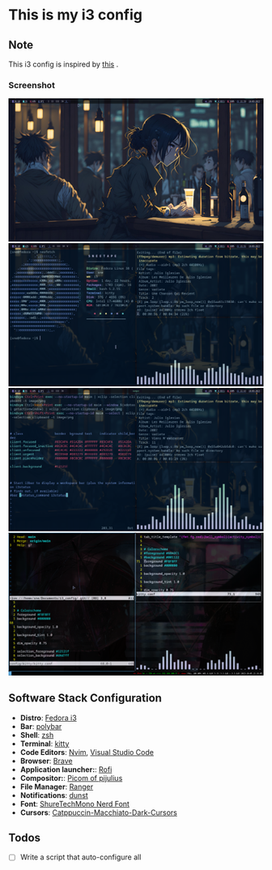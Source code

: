 # This is my i3 config

## Note
This i3 config is inspired  by [this](https://github.com/Vallen217/dotfiles) .
### Screenshot
![alt text](/screenshot/srshot1.png)
![alt text](/screenshot/srshot5.png)
![alt text](/screenshot/srshot2.png)
![alt text](/screenshot/srshot7.png)



## Software Stack Configuration
- **Distro**: [Fedora i3](https://fedoraproject.org/spins/)
- **Bar**: [polybar](https://github.com/polybar/polybar)
- **Shell**: [zsh](https://www.zsh.org/)
- **Terminal**: [kitty](https://sw.kovidgoyal.net/kitty/)
- **Code Editors**: [Nvim](https://github.com/neovim/neovim), [Visual Studio Code ](https://code.visualstudio.com/)
- **Browser**: [Brave](https://brave.com/)
- **Application launcher:**: [Rofi](https://github.com/davatorium/rofi)
- **Compositor:**: [Picom of pijulius](https://github.com/pijulius/picom)
- **File Manager**: [Ranger](https://github.com/ranger/ranger)
- **Notifications**: [dunst](https://github.com/dunst-project/dunst)
- **Font**: [ShureTechMono Nerd Font](https://www.nerdfonts.com/font-downloads)
- **Cursors**: [Catppuccin-Macchiato-Dark-Cursors](https://github.com/catppuccin/cursors)

## Todos
-[ ] Write a script that auto-configure all
